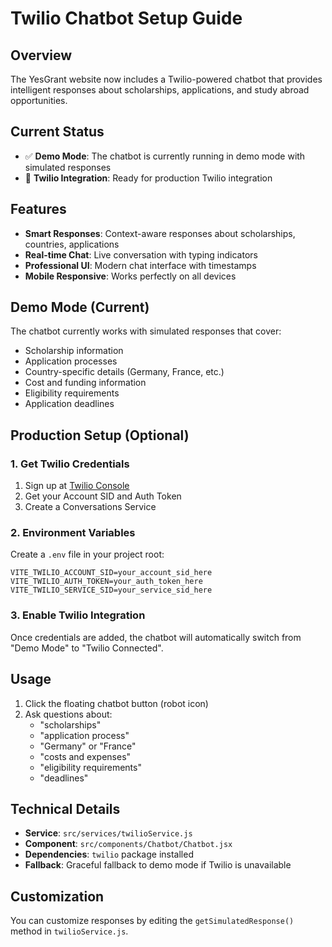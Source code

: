 # Twilio Chatbot Setup Guide

## Overview
The YesGrant website now includes a Twilio-powered chatbot that provides intelligent responses about scholarships, applications, and study abroad opportunities.

## Current Status
- ✅ **Demo Mode**: The chatbot is currently running in demo mode with simulated responses
- 🔄 **Twilio Integration**: Ready for production Twilio integration

## Features
- **Smart Responses**: Context-aware responses about scholarships, countries, applications
- **Real-time Chat**: Live conversation with typing indicators
- **Professional UI**: Modern chat interface with timestamps
- **Mobile Responsive**: Works perfectly on all devices

## Demo Mode (Current)
The chatbot currently works with simulated responses that cover:
- Scholarship information
- Application processes
- Country-specific details (Germany, France, etc.)
- Cost and funding information
- Eligibility requirements
- Application deadlines

## Production Setup (Optional)

### 1. Get Twilio Credentials
1. Sign up at [Twilio Console](https://console.twilio.com/)
2. Get your Account SID and Auth Token
3. Create a Conversations Service

### 2. Environment Variables
Create a `.env` file in your project root:
```env
VITE_TWILIO_ACCOUNT_SID=your_account_sid_here
VITE_TWILIO_AUTH_TOKEN=your_auth_token_here
VITE_TWILIO_SERVICE_SID=your_service_sid_here
```

### 3. Enable Twilio Integration
Once credentials are added, the chatbot will automatically switch from "Demo Mode" to "Twilio Connected".

## Usage
1. Click the floating chatbot button (robot icon)
2. Ask questions about:
   - "scholarships"
   - "application process"
   - "Germany" or "France"
   - "costs and expenses"
   - "eligibility requirements"
   - "deadlines"

## Technical Details
- **Service**: `src/services/twilioService.js`
- **Component**: `src/components/Chatbot/Chatbot.jsx`
- **Dependencies**: `twilio` package installed
- **Fallback**: Graceful fallback to demo mode if Twilio is unavailable

## Customization
You can customize responses by editing the `getSimulatedResponse()` method in `twilioService.js`. 